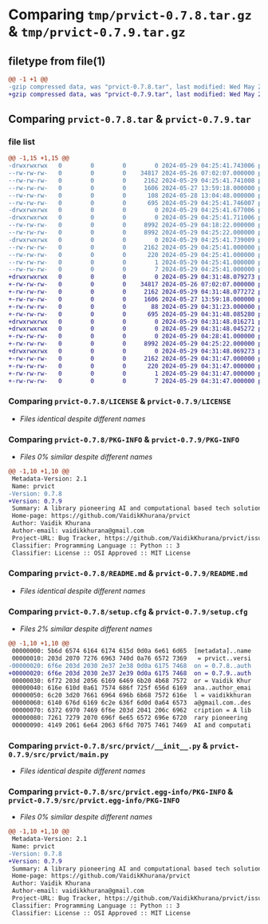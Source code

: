 # Comparing `tmp/prvict-0.7.8.tar.gz` & `tmp/prvict-0.7.9.tar.gz`

## filetype from file(1)

```diff
@@ -1 +1 @@
-gzip compressed data, was "prvict-0.7.8.tar", last modified: Wed May 29 04:25:41 2024, max compression
+gzip compressed data, was "prvict-0.7.9.tar", last modified: Wed May 29 04:31:48 2024, max compression
```

## Comparing `prvict-0.7.8.tar` & `prvict-0.7.9.tar`

### file list

```diff
@@ -1,15 +1,15 @@
-drwxrwxrwx   0        0        0        0 2024-05-29 04:25:41.743006 prvict-0.7.8/
--rw-rw-rw-   0        0        0    34817 2024-05-26 07:02:07.000000 prvict-0.7.8/LICENSE
--rw-rw-rw-   0        0        0     2162 2024-05-29 04:25:41.741008 prvict-0.7.8/PKG-INFO
--rw-rw-rw-   0        0        0     1606 2024-05-27 13:59:18.000000 prvict-0.7.8/README.md
--rw-rw-rw-   0        0        0      108 2024-05-28 13:04:48.000000 prvict-0.7.8/pyproject.toml
--rw-rw-rw-   0        0        0      695 2024-05-29 04:25:41.746007 prvict-0.7.8/setup.cfg
-drwxrwxrwx   0        0        0        0 2024-05-29 04:25:41.677006 prvict-0.7.8/src/
-drwxrwxrwx   0        0        0        0 2024-05-29 04:25:41.711006 prvict-0.7.8/src/prvict/
--rw-rw-rw-   0        0        0     8992 2024-05-29 04:18:22.000000 prvict-0.7.8/src/prvict/__init__.py
--rw-rw-rw-   0        0        0     8992 2024-05-29 04:25:22.000000 prvict-0.7.8/src/prvict/main.py
-drwxrwxrwx   0        0        0        0 2024-05-29 04:25:41.739009 prvict-0.7.8/src/prvict.egg-info/
--rw-rw-rw-   0        0        0     2162 2024-05-29 04:25:41.000000 prvict-0.7.8/src/prvict.egg-info/PKG-INFO
--rw-rw-rw-   0        0        0      220 2024-05-29 04:25:41.000000 prvict-0.7.8/src/prvict.egg-info/SOURCES.txt
--rw-rw-rw-   0        0        0        1 2024-05-29 04:25:41.000000 prvict-0.7.8/src/prvict.egg-info/dependency_links.txt
--rw-rw-rw-   0        0        0        7 2024-05-29 04:25:41.000000 prvict-0.7.8/src/prvict.egg-info/top_level.txt
+drwxrwxrwx   0        0        0        0 2024-05-29 04:31:48.079273 prvict-0.7.9/
+-rw-rw-rw-   0        0        0    34817 2024-05-26 07:02:07.000000 prvict-0.7.9/LICENSE
+-rw-rw-rw-   0        0        0     2162 2024-05-29 04:31:48.077272 prvict-0.7.9/PKG-INFO
+-rw-rw-rw-   0        0        0     1606 2024-05-27 13:59:18.000000 prvict-0.7.9/README.md
+-rw-rw-rw-   0        0        0       88 2024-05-29 04:31:23.000000 prvict-0.7.9/pyproject.toml
+-rw-rw-rw-   0        0        0      695 2024-05-29 04:31:48.085280 prvict-0.7.9/setup.cfg
+drwxrwxrwx   0        0        0        0 2024-05-29 04:31:48.016271 prvict-0.7.9/src/
+drwxrwxrwx   0        0        0        0 2024-05-29 04:31:48.045272 prvict-0.7.9/src/prvict/
+-rw-rw-rw-   0        0        0        0 2024-05-29 04:28:41.000000 prvict-0.7.9/src/prvict/__init__.py
+-rw-rw-rw-   0        0        0     8992 2024-05-29 04:25:22.000000 prvict-0.7.9/src/prvict/main.py
+drwxrwxrwx   0        0        0        0 2024-05-29 04:31:48.069273 prvict-0.7.9/src/prvict.egg-info/
+-rw-rw-rw-   0        0        0     2162 2024-05-29 04:31:47.000000 prvict-0.7.9/src/prvict.egg-info/PKG-INFO
+-rw-rw-rw-   0        0        0      220 2024-05-29 04:31:47.000000 prvict-0.7.9/src/prvict.egg-info/SOURCES.txt
+-rw-rw-rw-   0        0        0        1 2024-05-29 04:31:47.000000 prvict-0.7.9/src/prvict.egg-info/dependency_links.txt
+-rw-rw-rw-   0        0        0        7 2024-05-29 04:31:47.000000 prvict-0.7.9/src/prvict.egg-info/top_level.txt
```

### Comparing `prvict-0.7.8/LICENSE` & `prvict-0.7.9/LICENSE`

 * *Files identical despite different names*

### Comparing `prvict-0.7.8/PKG-INFO` & `prvict-0.7.9/PKG-INFO`

 * *Files 0% similar despite different names*

```diff
@@ -1,10 +1,10 @@
 Metadata-Version: 2.1
 Name: prvict
-Version: 0.7.8
+Version: 0.7.9
 Summary: A library pioneering AI and computational based tech solutions.
 Home-page: https://github.com/VaidikKhurana/prvict
 Author: Vaidik Khurana
 Author-email: vaidikkhurana@gmail.com
 Project-URL: Bug Tracker, https://github.com/VaidikKhurana/prvict/issues
 Classifier: Programming Language :: Python :: 3
 Classifier: License :: OSI Approved :: MIT License
```

### Comparing `prvict-0.7.8/README.md` & `prvict-0.7.9/README.md`

 * *Files identical despite different names*

### Comparing `prvict-0.7.8/setup.cfg` & `prvict-0.7.9/setup.cfg`

 * *Files 2% similar despite different names*

```diff
@@ -1,10 +1,10 @@
 00000000: 5b6d 6574 6164 6174 615d 0d0a 6e61 6d65  [metadata]..name
 00000010: 203d 2070 7276 6963 740d 0a76 6572 7369   = prvict..versi
-00000020: 6f6e 203d 2030 2e37 2e38 0d0a 6175 7468  on = 0.7.8..auth
+00000020: 6f6e 203d 2030 2e37 2e39 0d0a 6175 7468  on = 0.7.9..auth
 00000030: 6f72 203d 2056 6169 6469 6b20 4b68 7572  or = Vaidik Khur
 00000040: 616e 610d 0a61 7574 686f 725f 656d 6169  ana..author_emai
 00000050: 6c20 3d20 7661 6964 696b 6b68 7572 616e  l = vaidikkhuran
 00000060: 6140 676d 6169 6c2e 636f 6d0d 0a64 6573  a@gmail.com..des
 00000070: 6372 6970 7469 6f6e 203d 2041 206c 6962  cription = A lib
 00000080: 7261 7279 2070 696f 6e65 6572 696e 6720  rary pioneering 
 00000090: 4149 2061 6e64 2063 6f6d 7075 7461 7469  AI and computati
```

### Comparing `prvict-0.7.8/src/prvict/__init__.py` & `prvict-0.7.9/src/prvict/main.py`

 * *Files identical despite different names*

### Comparing `prvict-0.7.8/src/prvict.egg-info/PKG-INFO` & `prvict-0.7.9/src/prvict.egg-info/PKG-INFO`

 * *Files 0% similar despite different names*

```diff
@@ -1,10 +1,10 @@
 Metadata-Version: 2.1
 Name: prvict
-Version: 0.7.8
+Version: 0.7.9
 Summary: A library pioneering AI and computational based tech solutions.
 Home-page: https://github.com/VaidikKhurana/prvict
 Author: Vaidik Khurana
 Author-email: vaidikkhurana@gmail.com
 Project-URL: Bug Tracker, https://github.com/VaidikKhurana/prvict/issues
 Classifier: Programming Language :: Python :: 3
 Classifier: License :: OSI Approved :: MIT License
```

